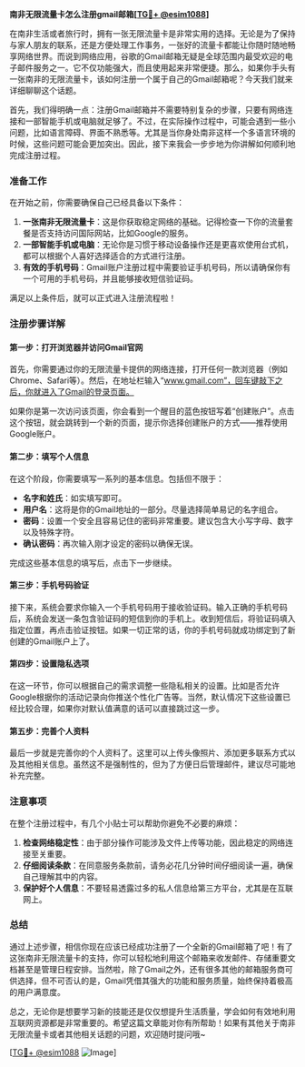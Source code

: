 **南非无限流量卡怎么注册gmail邮箱[[TG💪+ @esim1088](https://t.me/s/esim1088)]**

在南非生活或者旅行时，拥有一张无限流量卡是非常实用的选择。无论是为了保持与家人朋友的联系，还是方便处理工作事务，一张好的流量卡都能让你随时随地畅享网络世界。而说到网络应用，谷歌的Gmail邮箱无疑是全球范围内最受欢迎的电子邮件服务之一。它不仅功能强大，而且使用起来非常便捷。那么，如果你手头有一张南非的无限流量卡，该如何注册一个属于自己的Gmail邮箱呢？今天我们就来详细聊聊这个话题。

首先，我们得明确一点：注册Gmail邮箱并不需要特别复杂的步骤，只要有网络连接和一部智能手机或电脑就足够了。不过，在实际操作过程中，可能会遇到一些小问题，比如语言障碍、界面不熟悉等。尤其是当你身处南非这样一个多语言环境的时候，这些问题可能会更加突出。因此，接下来我会一步步地为你讲解如何顺利地完成注册过程。

### 准备工作

在开始之前，你需要确保自己已经具备以下条件：

1. **一张南非无限流量卡**：这是你获取稳定网络的基础。记得检查一下你的流量套餐是否支持访问国际网站，比如Google的服务。
2. **一部智能手机或电脑**：无论你是习惯于移动设备操作还是更喜欢使用台式机，都可以根据个人喜好选择适合的方式进行注册。
3. **有效的手机号码**：Gmail账户注册过程中需要验证手机号码，所以请确保你有一个可用的手机号码，并且能够接收短信验证码。

满足以上条件后，就可以正式进入注册流程啦！

### 注册步骤详解

#### 第一步：打开浏览器并访问Gmail官网

首先，你需要通过你的无限流量卡提供的网络连接，打开任何一款浏览器（例如Chrome、Safari等）。然后，在地址栏输入“www.gmail.com”，回车键敲下之后，你就进入了Gmail的登录页面。

如果你是第一次访问该页面，你会看到一个醒目的蓝色按钮写着“创建账户”。点击这个按钮，就会跳转到一个新的页面，提示你选择创建账户的方式——推荐使用Google账户。

#### 第二步：填写个人信息

在这个阶段，你需要填写一系列的基本信息。包括但不限于：

- **名字和姓氏**：如实填写即可。
- **用户名**：这将是你的Gmail地址的一部分。尽量选择简单易记的名字组合。
- **密码**：设置一个安全且容易记住的密码非常重要。建议包含大小写字母、数字以及特殊字符。
- **确认密码**：再次输入刚才设定的密码以确保无误。

完成这些基本信息的填写后，点击下一步继续。

#### 第三步：手机号码验证

接下来，系统会要求你输入一个手机号码用于接收验证码。输入正确的手机号码后，系统会发送一条包含验证码的短信到你的手机上。收到短信后，将验证码填入指定位置，再点击验证按钮。如果一切正常的话，你的手机号码就成功绑定到了新创建的Gmail账户上了。

#### 第四步：设置隐私选项

在这一环节，你可以根据自己的需求调整一些隐私相关的设置。比如是否允许Google根据你的活动记录向你推送个性化广告等。当然，默认情况下这些设置已经比较合理，如果你对默认值满意的话可以直接跳过这一步。

#### 第五步：完善个人资料

最后一步就是完善你的个人资料了。这里可以上传头像照片、添加更多联系方式以及其他相关信息。虽然这不是强制性的，但为了方便日后管理邮件，建议尽可能地补充完整。

### 注意事项

在整个注册过程中，有几个小贴士可以帮助你避免不必要的麻烦：

1. **检查网络稳定性**：由于部分操作可能涉及文件上传等功能，因此稳定的网络连接至关重要。
2. **仔细阅读条款**：在同意服务条款前，请务必花几分钟时间仔细阅读一遍，确保自己理解其中的内容。
3. **保护好个人信息**：不要轻易透露过多的私人信息给第三方平台，尤其是在互联网上。

### 总结

通过上述步骤，相信你现在应该已经成功注册了一个全新的Gmail邮箱了吧！有了这张南非无限流量卡的支持，你可以轻松地利用这个邮箱来收发邮件、存储重要文档甚至是管理日程安排。当然啦，除了Gmail之外，还有很多其他的邮箱服务商可供选择，但不可否认的是，Gmail凭借其强大的功能和服务质量，始终保持着极高的用户满意度。

总之，无论你是想要学习新的技能还是仅仅想提升生活质量，学会如何有效地利用互联网资源都是非常重要的。希望这篇文章能对你有所帮助！如果有其他关于南非无限流量卡或者其他相关话题的问题，欢迎随时提问哦~

[[TG💪+ @esim1088](https://t.me/s/esim1088) ![Image](https://i.postimg.cc/4NQfJmqS/Snipaste-2025-05-13-00-14-12.png)]